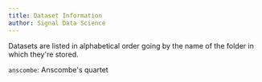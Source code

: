 ```yaml
---
title: Dataset Information
author: Signal Data Science
---
```


Datasets are listed in alphabetical order going by the name of the folder in which they're stored.

`anscombe`: Anscombe's quartet

